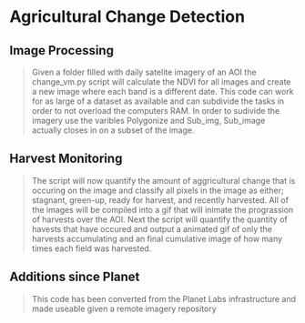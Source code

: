 # Agricultural Change Detection

## Image Processing
>Given a folder filled with daily satelite imagery of an AOI the change_vm.py script will calculate the NDVI for all images and create a new image where each band 
>is a different date. This code can work for as large of a dataset as available and can subdivide the tasks in order to not overload the computers RAM.
>In order to sudivide the imagery use the varibles Polygonize and Sub_img, Sub_image actually closes in on a subset of the image.

## Harvest Monitoring
>The script will now quantify the amount of aggricultural change that is occuring on the image and classify all pixels in the image as either; stagnant, green-up,
>ready for harvest, and recently harvested. All of the images will be compiled into a gif that will inimate the prograssion of harvests over the AOI.
>Next the script will quantify the quantity of havests that have occured and output a animated gif of only the harvests accumulating and an final cumulative image 
>of how many times each field was harvested.



## Additions since Planet
> This code has been converted from the Planet Labs infrastructure and made useable given a remote imagery repository

